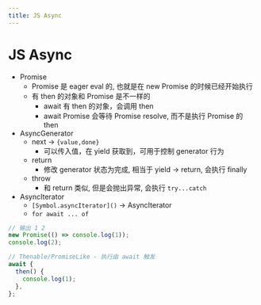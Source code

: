 ```yaml
---
title: JS Async
---
```


# JS Async

- Promise
  - Promise 是 eager eval 的, 也就是在 new Promise 的时候已经开始执行
  - 有 then 的对象和 Promise 是不一样的
    - await 有 then 的对象，会调用 then
    - await Promise 会等待 Promise resolve, 而不是执行 Promise 的 then
- AsyncGenerator
  - next -> `{value,done}`
    - 可以传入值，在 yield 获取到，可用于控制 generator 行为
  - return
    - 修改 generator 状态为完成, 相当于 yield -> return, 会执行 finally
  - throw
    - 和 return 类似, 但是会抛出异常, 会执行 `try...catch`
- AsyncIterator
  - `[Symbol.asyncIterator]()` -> AsyncIterator
  - `for await ... of`

```js
// 输出 1 2
new Promise(() => console.log(1));
console.log(2);

// Thenable/PromiseLike - 执行由 await 触发
await {
  then() {
    console.log(1);
  },
};
```
